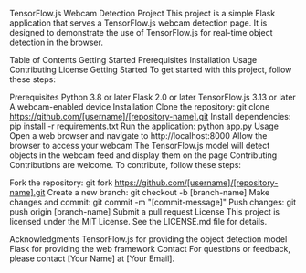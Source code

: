 TensorFlow.js Webcam Detection Project
This project is a simple Flask application that serves a TensorFlow.js webcam detection page. It is designed to demonstrate the use of TensorFlow.js for real-time object detection in the browser.

Table of Contents
Getting Started
Prerequisites
Installation
Usage
Contributing
License
Getting Started
To get started with this project, follow these steps:

Prerequisites
Python 3.8 or later
Flask 2.0 or later
TensorFlow.js 3.13 or later
A webcam-enabled device
Installation
Clone the repository: git clone https://github.com/[username]/[repository-name].git
Install dependencies: pip install -r requirements.txt
Run the application: python app.py
Usage
Open a web browser and navigate to http://localhost:8000
Allow the browser to access your webcam
The TensorFlow.js model will detect objects in the webcam feed and display them on the page
Contributing
Contributions are welcome. To contribute, follow these steps:

Fork the repository: git fork https://github.com/[username]/[repository-name].git
Create a new branch: git checkout -b [branch-name]
Make changes and commit: git commit -m "[commit-message]"
Push changes: git push origin [branch-name]
Submit a pull request
License
This project is licensed under the MIT License. See the LICENSE.md file for details.

Acknowledgments
TensorFlow.js for providing the object detection model
Flask for providing the web framework
Contact
For questions or feedback, please contact [Your Name] at [Your Email].
